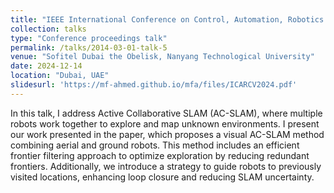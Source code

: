 ```yaml
---
title: "IEEE International Conference on Control, Automation, Robotics and Vision (ICARCV 2024) "
collection: talks
type: "Conference proceedings talk"
permalink: /talks/2014-03-01-talk-5
venue: "Sofitel Dubai the Obelisk, Nanyang Technological University"
date: 2024-12-14
location: "Dubai, UAE"
slidesurl: 'https://mf-ahmed.github.io/mfa/files/ICARCV2024.pdf'
---
```

In this talk, I address Active Collaborative SLAM (AC-SLAM), where multiple robots work together to explore and map unknown environments. I present our work presented in the paper, which proposes a visual AC-SLAM method combining aerial and ground robots. This method includes an efficient frontier filtering approach to optimize exploration by reducing redundant frontiers. Additionally, we introduce a strategy to guide robots to previously visited locations, enhancing loop closure and reducing SLAM uncertainty.